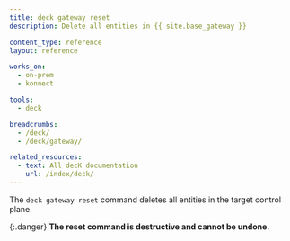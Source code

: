 ```yaml
---
title: deck gateway reset
description: Delete all entities in {{ site.base_gateway }}

content_type: reference
layout: reference

works_on:
  - on-prem
  - konnect

tools:
  - deck

breadcrumbs:
  - /deck/
  - /deck/gateway/

related_resources:
  - text: All decK documentation
    url: /index/deck/
---
```


The `deck gateway reset` command deletes all entities in the target control plane.

{:.danger}
**The reset command is destructive and cannot be undone.**

